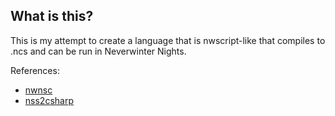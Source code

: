## What is this?

This is my attempt to create a language that is nwscript-like that compiles to .ncs and can be run in Neverwinter Nights. 

References:

* [nwnsc](https://github.com/nwneetools/nwnsc)
* [nss2csharp](https://github.com/Liareth/nss2csharp/tree/master/nss2csharp)
